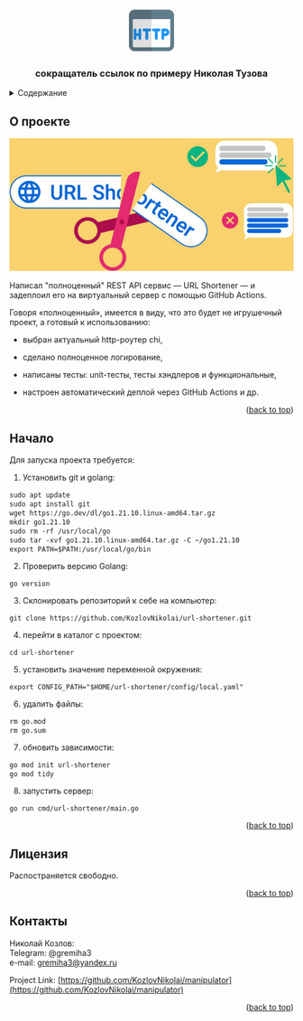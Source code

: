 <a name="readme-top"></a>
<!-- PROJECT LOGO -->
<br />
<div align="center">
  <a href="https://github.com/github_username/repo_name">
    <img src="images/logo.png" alt="Logo" width="80" height="80">
  </a>

<h3 align="center">сокращатель ссылок по примеру Николая Тузова</h3>

<div align="left">

<!-- TABLE OF CONTENTS -->
<details>
  <summary>Содержание</summary>
  <ol>
    <li><a href="#о-проекте">О проекте</a></li>
    <li><a href="#начало">Начало</a></li>
    <li><a href="#лицензия">Лицензия</a></li>
    <li><a href="#контакты">Контакты</a></li>
  </ol>
</details>



<!-- ABOUT THE PROJECT -->
## О проекте

![Product Name Screen Shot][front-img]

<p align="left">
Написал "полноценный" REST API сервис — URL Shortener — и задеплоил его на виртуальный сервер с помощью GitHub Actions.</p>
<p align="left">
Говоря «полноценный», имеется в виду, что это будет не игрушечный проект, а готовый к использованию:</p>

   * <p align="left">выбран актуальный http-роутер chi,</p>
   * <p align="left">сделано полноценное логирование,</p>
   * <p align="left">написаны тесты: unit-тесты, тесты хэндлеров и функциональные,</p>
   * <p align="left">настроен автоматический деплой через GitHub Actions и др.</p>


<p align="right">(<a href="#readme-top">back to top</a>)</p>



<!-- GETTING STARTED -->
## Начало

Для запуска проекта требуется:

1. Установить git и golang:
```
sudo apt update
sudo apt install git
wget https://go.dev/dl/go1.21.10.linux-amd64.tar.gz
mkdir go1.21.10
sudo rm -rf /usr/local/go 
sudo tar -xvf go1.21.10.linux-amd64.tar.gz -C ~/go1.21.10
export PATH=$PATH:/usr/local/go/bin
```
2. Проверить версию Golang:
```
go version
```
3. Склонировать репозиторий к себе на компьютер:
```
git clone https://github.com/KozlovNikolai/url-shortener.git
```
4. перейти в каталог с проектом:
```
cd url-shortener
```
5. установить значение переменной окружения:
```
export CONFIG_PATH="$HOME/url-shortener/config/local.yaml"
```
6. удалить файлы:
```
rm go.mod
rm go.sum
```
7. обновить зависимости:
```
go mod init url-shortener
go mod tidy
```
8. запустить сервер:
```
go run cmd/url-shortener/main.go
```


<p align="right">(<a href="#readme-top">back to top</a>)</p>


<!-- LICENSE -->
## Лицензия

Распостраняется свободно.

<p align="right">(<a href="#readme-top">back to top</a>)</p>



<!-- CONTACT -->
## Контакты

Николай Козлов:\
Telegram: @gremiha3\
e-mail: gremiha3@yandex.ru

Project Link: [https://github.com/KozlovNikolai/manipulator](https://github.com/KozlovNikolai/manipulator)

<p align="right">(<a href="#readme-top">back to top</a>)</p>



<!-- MARKDOWN LINKS & IMAGES -->
<!-- https://www.markdownguide.org/basic-syntax/#reference-style-links -->
[arduino-img]: https://cdn.arduino.cc/header-footer/prod/assets/headerLogo-arduino.svg
[arduino-link]: https://www.arduino.cc/
[front-img]: images/url-shortener.png